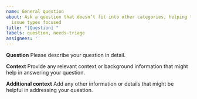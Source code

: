 ```yaml
---
name: General question
about: Ask a question that doesn’t fit into other categories, helping to keep other
  issue types focused
title: "[Question] "
labels: question, needs-triage
assignees: ''
---
```


**Question**
Please describe your question in detail.

**Context**
Provide any relevant context or background information that might help in answering your question.

**Additional context**
Add any other information or details that might be helpful in addressing your question.
